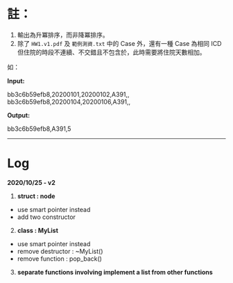 # 註：

1.	輸出為升冪排序，而非降冪排序。
2.	除了 `HW1.v1.pdf` 及 `範例測資.txt` 中的 Case 外，還有一種 Case 為相同 ICD 但住院的時段不連續、不交錯且不包含於，此時需要將住院天數相加。

如：

**Input:**

bb3c6b59efb8,20200101,20200102,A391,,<br>
bb3c6b59efb8,20200104,20200106,A391,,

**Output:**

bb3c6b59efb8,A391,5

---
# Log

**2020/10/25 - v2**

1. **struct : node**
+ use smart pointer instead
+ add two constructor

2. **class : MyList**
+ use smart pointer instead<br>
+ remove destructor : ~MyList()<br>
+ remove function : pop_back()<br>

3. **separate functions involving implement a list from other functions**